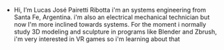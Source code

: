 - Hi, I’m Lucas José Pairetti Ribotta
i'm an systems engineering from Santa Fe, Argentina. 
i'm also an electrical mechanical technician but now I'm more inclined towards systems.
For the moment i normally study 3D modeling and sculpture in programs like Blender and Zbrush, i'm very interested in VR games so i'm learning about that
